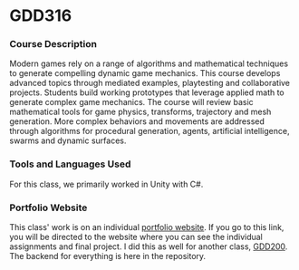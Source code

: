 # GDD316

### Course Description

Modern games rely on a range of algorithms and mathematical techniques to generate compelling dynamic game mechanics. This course develops advanced topics through mediated examples, playtesting and collaborative projects. Students build working prototypes that leverage applied math to generate complex game mechanics. The course will review basic mathematical tools for game physics, transforms, trajectory and mesh generation. More complex behaviors and movements are addressed through algorithms for procedural generation, agents, artificial intelligence, swarms and dynamic surfaces.

### Tools and Languages Used

For this class, we primarily worked in Unity with C#.

### Portfolio Website

This class' work is on an individual [portfolio website](https://mywebspace.quinnipiac.edu/bajackson1/GDD_316/index.html). If you go to this link, you will be directed to the website where you can see the individual assignments and final project. I did this as well for another class, [GDD200](https://github.com/bjaxqq/GDD200). The backend for everything is here in the repository.
